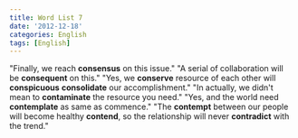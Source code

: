 ```yaml
---
title: Word List 7
date: '2012-12-18'
categories: English
tags: [English]
---
```


"Finally, we reach **consensus** on this issue." "A serial of collaboration will be **consequent** on this." "Yes, we **conserve** resource of each other will **conspicuous** **consolidate** our accomplishment." "In actually, we didn't mean to **contaminate** the resource you need." "Yes, and the world need **contemplate** as same as commence." "The **contempt** between our people will become healthy **contend**, so the relationship will never **contradict** with the trend."